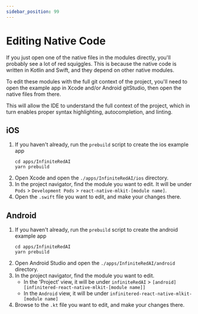 ```yaml
---
sidebar_position: 99
---
```


# Editing Native Code

If you just open one of the native files in the modules directly, you'll probably see a lot of red squiggles. This is
because the native code is written in Kotlin and Swift, and they depend on other native modules.

To edit these modules with the full git context of the project, you'll need to open the example app in Xcode and/or
Android gitStudio, then open the native files from there.

This will allow the IDE to understand the full context of the project, which in turn enables proper syntax highlighting,
autocompletion, and linting.

## iOS

1. If you haven't already, run the `prebuild` script to create the ios example app
   ```shell
   cd apps/InfiniteRedAI
   yarn prebuild
   ```
2. Open Xcode and open the `./apps/InfiniteRedAI/ios` directory.
3. In the project navigator, find the module you want to edit. It will be
   under `Pods` > `Development Pods` > `react-native-mlkit-[module name]`.
4. Open the `.swift` file you want to edit, and make your changes there.

## Android

1. If you haven't already, run the `prebuild` script to create the android example app
   ```shell
   cd apps/InfiniteRedAI
   yarn prebuild
   ```
2. Open Android Studio and open the `./apps/InfiniteRedAI/android` directory.
3. In the project navigator, find the module you want to edit.
    - In the 'Project' view, it will be
      under `infiniteRedAI` >  `[android] [infinitered-react-native-mlkit-[module name]]`
    - In the `Android` view, it will be under `infinitered-react-native-mlkit-[module name]`
4. Browse to the `.kt` file you want to edit, and make your changes there.

